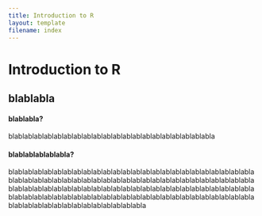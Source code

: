 ```yaml
---
title: Introduction to R
layout: template
filename: index
--- 
```


# Introduction to R

## blablabla

#### blablabla?
blablablablablablablablablablablablablablablablablablablablabla

#### blablablablablabla?
blablablablablablablablablablablablablablablablablablablablablablablablablablablablablablablablablablablablablablablablablablablablablablablablablablablablablablablablablablablablablablablablablablablablablablablablablablablablablablablablablablablablablablablablablablablablablablablablablablablablablablablablablablablablablablablablablabla
